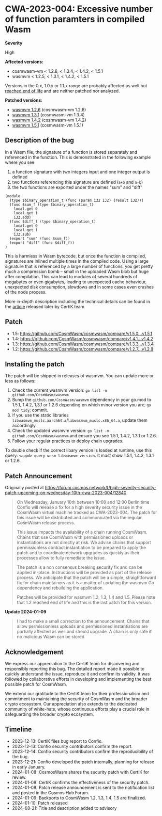 # CWA-2023-004: Excessive number of function paramters in compiled Wasm

**Severity**

High

**Affected versions:**

- cosmwasm-vm < 1.2.8, < 1.3.4, < 1.4.2, < 1.5.1
- wasmvm < 1.2.5, < 1.3.1, < 1.4.2, < 1.5.1

Versions in the 0.x, 1.0.x or 1.1.x range are probably affected as well but
[reached end of life](https://medium.com/cosmwasm/eol-for-cosmwasm-1-0-1-3-22df4b34b13c)
and are neither patched nor analyzed.

**Patched versions:**

- [wasmvm 1.2.6](https://github.com/CosmWasm/wasmvm/releases/tag/v1.2.6) (cosmwasm-vm 1.2.8)
- [wasmvm 1.3.1](https://github.com/CosmWasm/wasmvm/releases/tag/v1.3.1) (cosmwasm-vm 1.3.4)
- [wasmvm 1.4.2](https://github.com/CosmWasm/wasmvm/releases/tag/v1.4.2) (cosmwasm-vm 1.4.2)
- [wasmvm 1.5.1](https://github.com/CosmWasm/wasmvm/releases/tag/v1.5.1) (cosmwasm-vm 1.5.1)

## Description of the bug

In a Wasm file, the signature of a function is stored separately and referenced in the function.
This is demonstrated in the following example where you see

1. a function signature with two integers input and one integer output is defined
2. two functions referencing this signature are defined (`a+b` and `a-b`)
3. the two functions are exported under the names "sum" and "diff"

```wasm
(module
  (type $binary_operation_t (func (param i32 i32) (result i32)))
  (func $sum_f (type $binary_operation_t)
    local.get 0
    local.get 1
    i32.add)
  (func $diff_f (type $binary_operation_t)
    local.get 0
    local.get 1
    i32.sub)
  (export "sum" (func $sum_f))
  (export "diff" (func $diff_f))
)
```

This is harmless in Wasm bytecode, but once the function is compiled, signatures are inlined multiple times
in the compiled code.
Using a large signature that is referenced by a large number of functions,
you get pretty much a compression bomb – small in the uploaded Wasm blob but huge after compilation.
This can lead to
modules of several hundreds of megabytes or even gigabytes, leading to unexpected cache behaviour, unexpected disk
consumption, slowdows and in some cases even crashes of the node process.

More in-depth description including the technical details can be found in the
[article](https://www.certik.com/resources/blog/risk-and-security-enhancement-for-app-chains-an-in-depth-writeup-of-cwa-2023)
released later by CertiK team.

## Patch

- 1.5: https://github.com/CosmWasm/cosmwasm/compare/v1.5.0...v1.5.1
- 1.4: https://github.com/CosmWasm/cosmwasm/compare/v1.4.1...v1.4.2
- 1.3: https://github.com/CosmWasm/cosmwasm/compare/v1.3.3...v1.3.4
- 1.2: https://github.com/CosmWasm/cosmwasm/compare/v1.2.7...v1.2.8

## Installing the patch

The patch will be shipped in releases of wasmvm. You can update more or less as follows:

1. Check the current wasmvm version: `go list -m github.com/CosmWasm/wasmvm`
2. Bump the `github.com/CosmWasm/wasmvm` dependency in your go.mod to 1.5.1, 1.4.2, 1.3.1 or 1.2.6 depending on which minor version you are; `go mod tidy`; commit.
3. If you use the static libraries `libwasmvm_muslc.aarch64.a`/`libwasmvm_muslc.x86_64.a`, update them accordingly.
4. Check the updated wasmvm version: `go list -m github.com/CosmWasm/wasmvm` and ensure you see 1.5.1, 1.4.2, 1.3.1 or 1.2.6.
5. Follow your regular practices to deploy chain upgrades.

To double check if the correct libary version is loaded at runtime, use this query:
`<appd> query wasm libwasmvm-version`. It must show 1.5.1, 1.4.2, 1.3.1 or 1.2.6.

## Patch Announcement

Originally posted at https://forum.cosmos.network/t/high-severity-security-patch-upcoming-on-wednesday-10th-cwa-2023-004/12840

> On Wednesday, January 10th between 10:00 and 12:00 Berlin time Confio will release a fix for a high severity security issue in the CosmWasm virtual machine tracked as CWA-2023-004. The patch for this issue will be distributed and communicated via the regular CosmWasm release process.
>
> This issue impacts the availability of a chain running CosmWasm. Chains that use CosmWasm with permissioned uploads or instantiations are not directly at risk. We advise chains that support permissionless contract instantiation to be prepared to apply the patch and to coordinate network upgrades as quickly as their processes allow to fully remediate the issue.
>
> The patch is a non consensus breaking security fix and can be applied in-place. Instructions will be provided as part of the release process. We anticipate that the patch will be a simple, straightforward fix for chain maintainers as it is a matter of updating the wasmvm Go dependency and rebuilding the application.
>
> Patches will be provided for wasmvm 1.2, 1.3, 1.4 and 1.5. Please note that 1.2 reached end of life and this is the last patch for this version.

**Update 2024-01-09**

> I had to make a small correction to the announcement: Chains that allow permissionless uploads and permissioned instantiations are partially affected as well and should upgrade. A chain is only safe if no malicious Wasm can be stored.

## Acknowledgement

We express our appreciation to the CertiK team for discovering and responsibly reporting this bug. The detailed report made it possible to quickly understand the issue, reproduce it and confirm its validity. It was followed by collaborative efforts in developing and implementing the best possible patch for CosmWasm.

We extend our gratitude to the CertiK team for their professionalism and commitment to maintaining the security of CosmWasm and the broader crypto ecosystem. Our appreciation also extends to the dedicated community of white-hats, whose continuous efforts play a crucial role in safeguarding the broader crypto ecosystem.

## Timeline

- 2023-12-13: CertiK files bug report to Confio.
- 2023-12-13: Confio security contributors confirm the report.
- 2023-12-14: Confio security contributors confirm the reproducibility of the bug.
- 2023-12-21: Confio developed the patch internally, planning for release in early January.
- 2024-01-08: CosmosWasm shares the security patch with CertiK for review.
- 2024-01-08: CertiK confirms the effectiveness of the security patch.
- 2024-01-08: Patch release announcement is sent to the notification list and posted in the Cosmos Hub Forum.
- 2024-01-09: Backports to CosmWasm 1.2, 1.3, 1.4, 1.5 are finalized.
- 2024-01-10: Patch released
- 2024-08-21: Title and description added to advisory
